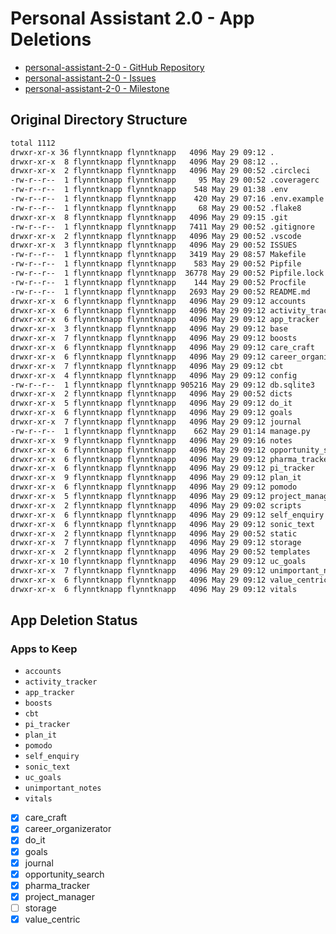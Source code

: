 # Personal Assistant 2.0 - App Deletions

- [personal-assistant-2-0 - GitHub Repository](https://github.com/brucestull/personal-assistant-2-0)
- [personal-assistant-2-0 - Issues](https://github.com/brucestull/personal-assistant-2-0/issues)
- [personal-assistant-2-0 - Milestone](https://github.com/brucestull/personal-assistant-2-0/milestone/1)

## Original Directory Structure

```bash
total 1112
drwxr-xr-x 36 flynntknapp flynntknapp   4096 May 29 09:12 .
drwxr-xr-x  8 flynntknapp flynntknapp   4096 May 29 08:12 ..
drwxr-xr-x  2 flynntknapp flynntknapp   4096 May 29 00:52 .circleci
-rw-r--r--  1 flynntknapp flynntknapp     95 May 29 00:52 .coveragerc
-rw-r--r--  1 flynntknapp flynntknapp    548 May 29 01:38 .env
-rw-r--r--  1 flynntknapp flynntknapp    420 May 29 07:16 .env.example
-rw-r--r--  1 flynntknapp flynntknapp     68 May 29 00:52 .flake8
drwxr-xr-x  8 flynntknapp flynntknapp   4096 May 29 09:15 .git
-rw-r--r--  1 flynntknapp flynntknapp   7411 May 29 00:52 .gitignore
drwxr-xr-x  2 flynntknapp flynntknapp   4096 May 29 00:52 .vscode
drwxr-xr-x  3 flynntknapp flynntknapp   4096 May 29 00:52 ISSUES
-rw-r--r--  1 flynntknapp flynntknapp   3419 May 29 08:57 Makefile
-rw-r--r--  1 flynntknapp flynntknapp    583 May 29 00:52 Pipfile
-rw-r--r--  1 flynntknapp flynntknapp  36778 May 29 00:52 Pipfile.lock
-rw-r--r--  1 flynntknapp flynntknapp    144 May 29 00:52 Procfile
-rw-r--r--  1 flynntknapp flynntknapp   2693 May 29 00:52 README.md
drwxr-xr-x  6 flynntknapp flynntknapp   4096 May 29 09:12 accounts
drwxr-xr-x  6 flynntknapp flynntknapp   4096 May 29 09:12 activity_tracker
drwxr-xr-x  6 flynntknapp flynntknapp   4096 May 29 09:12 app_tracker
drwxr-xr-x  3 flynntknapp flynntknapp   4096 May 29 09:12 base
drwxr-xr-x  7 flynntknapp flynntknapp   4096 May 29 09:12 boosts
drwxr-xr-x  6 flynntknapp flynntknapp   4096 May 29 09:12 care_craft
drwxr-xr-x  6 flynntknapp flynntknapp   4096 May 29 09:12 career_organizerator
drwxr-xr-x  7 flynntknapp flynntknapp   4096 May 29 09:12 cbt
drwxr-xr-x  4 flynntknapp flynntknapp   4096 May 29 09:12 config
-rw-r--r--  1 flynntknapp flynntknapp 905216 May 29 09:12 db.sqlite3
drwxr-xr-x  2 flynntknapp flynntknapp   4096 May 29 00:52 dicts
drwxr-xr-x  5 flynntknapp flynntknapp   4096 May 29 09:12 do_it
drwxr-xr-x  6 flynntknapp flynntknapp   4096 May 29 09:12 goals
drwxr-xr-x  7 flynntknapp flynntknapp   4096 May 29 09:12 journal
-rw-r--r--  1 flynntknapp flynntknapp    662 May 29 01:14 manage.py
drwxr-xr-x  9 flynntknapp flynntknapp   4096 May 29 09:16 notes
drwxr-xr-x  6 flynntknapp flynntknapp   4096 May 29 09:12 opportunity_search
drwxr-xr-x  6 flynntknapp flynntknapp   4096 May 29 09:12 pharma_tracker
drwxr-xr-x  6 flynntknapp flynntknapp   4096 May 29 09:12 pi_tracker
drwxr-xr-x  9 flynntknapp flynntknapp   4096 May 29 09:12 plan_it
drwxr-xr-x  6 flynntknapp flynntknapp   4096 May 29 09:12 pomodo
drwxr-xr-x  5 flynntknapp flynntknapp   4096 May 29 09:12 project_manager
drwxr-xr-x  2 flynntknapp flynntknapp   4096 May 29 09:02 scripts
drwxr-xr-x  6 flynntknapp flynntknapp   4096 May 29 09:12 self_enquiry
drwxr-xr-x  6 flynntknapp flynntknapp   4096 May 29 09:12 sonic_text
drwxr-xr-x  2 flynntknapp flynntknapp   4096 May 29 00:52 static
drwxr-xr-x  7 flynntknapp flynntknapp   4096 May 29 09:12 storage
drwxr-xr-x  2 flynntknapp flynntknapp   4096 May 29 00:52 templates
drwxr-xr-x 10 flynntknapp flynntknapp   4096 May 29 09:12 uc_goals
drwxr-xr-x  7 flynntknapp flynntknapp   4096 May 29 09:12 unimportant_notes
drwxr-xr-x  6 flynntknapp flynntknapp   4096 May 29 09:12 value_centric
drwxr-xr-x  6 flynntknapp flynntknapp   4096 May 29 09:12 vitals
```

## App Deletion Status

### Apps to Keep
- `accounts`
- `activity_tracker`
- `app_tracker`
- `boosts`
- `cbt`
- `pi_tracker`
- `plan_it`
- `pomodo`
- `self_enquiry`
- `sonic_text`
- `uc_goals`
- `unimportant_notes`
- `vitals`

- [X] care_craft
- [X] career_organizerator
- [X] do_it
- [X] goals
- [X] journal
- [X] opportunity_search
- [X] pharma_tracker
- [X] project_manager
- [ ] storage
- [X] value_centric
